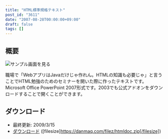 ```yaml
---
title: "HTML標準規格テキスト"
post_id: "3611"
date: "2007-08-28T00:00:00+09:00"
draft: false
tags: []
---
```



## 概要

![サンプル画面を見る](https://danmaq.com/image/misc/html_s.png)

職場で「WebアプリはJavaだけじゃ作れん。HTMLの知識も必要じゃ」と言うことでHTML勉強のためのセミナーを開いた際に作ったテキストです。Microsoft Office PowerPoint 2007形式です。2003でも公式アドオンをダウンロードすることで開くことができます。

## ダウンロード



  * 最終更新: 2009/3/15
  * [ダウンロード](/filez/htmldoc.zip) ([filesize]https://danmaq.com/filez/htmldoc.zip[/filesize])
